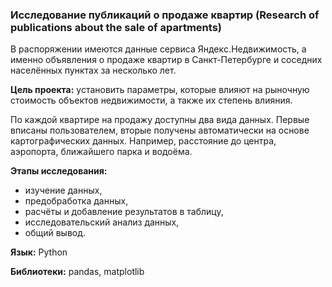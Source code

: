 ### Исследование публикаций о продаже квартир (Research of publications about the sale of apartments)

В распоряжении имеются данные сервиса Яндекc.Недвижимость, а именно объявления о продаже квартир в Санкт-Петербурге и соседних населённых пунктах за несколько лет. 

**Цель проекта:** установить параметры, которые влияют на рыночную стоимость объектов недвижимости, а также их степень влияния.

По каждой квартире на продажу доступны два вида данных. Первые вписаны пользователем, вторые получены автоматически на основе картографических данных. Например, расстояние до центра, аэропорта, ближайшего парка и водоёма.

**Этапы исследования:**

* изучение данных,
* предобработка данных,
* расчёты и добавление результатов в таблицу,
* исследовательский анализ данных,
* общий вывод.

**Язык:** Python

**Библиотеки:** pandas, matplotlib
